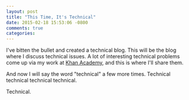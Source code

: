 ```yaml
---
layout: post
title: "This Time, It's Technical"
date: 2015-02-18 15:53:06 -0800
comments: true
categories: 
---
```


I've bitten the bullet and created a technical blog.  This will be the
blog where I discuss technical issues.  A lot of interesting technical
problems come up via my work at [Khan
Academy](http://www.khanacademy.org), and this is where I'll share them.

And now I will say the word "technical" a few more times.
Technical technical technical technical.

Technical.
